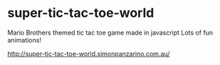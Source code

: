 # super-tic-tac-toe-world
Mario Brothers themed tic tac toe game made in javascript
Lots of fun animations!

http://super-tic-tac-toe-world.simonpanzarino.com.au/

